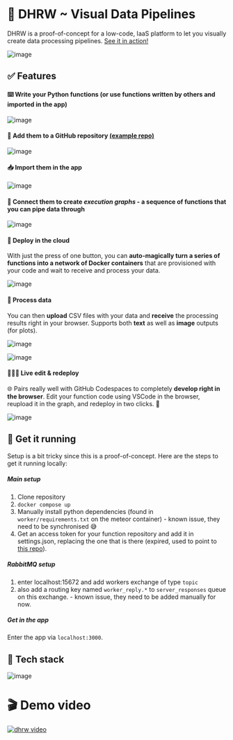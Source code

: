 
# 🎢 DHRW ~ Visual Data Pipelines
DHRW is a proof-of-concept for a low-code, IaaS platform to let you visually create data processing pipelines. [See it in action!](https://www.youtube.com/watch?v=6WjEC7rRUQU)

![image](https://github.com/user-attachments/assets/b942acab-afef-4d76-96da-d33efb5b2cb2)

## ✅ Features

#### ⌨️ **Write** your Python functions (or use functions written by others and imported in the app)
![image](https://github.com/user-attachments/assets/caa09e1f-7a80-49c4-9395-70cc496ada41)

#### 🔗 **Add** them to a GitHub repository [(example repo)](https://github.com/mehanix/dhrw-functions)

![image](https://github.com/user-attachments/assets/c37eae98-9ce9-40c1-b301-5563c8f4baec)

#### 📥 **Import** them in the app

![image](https://github.com/user-attachments/assets/3c8c895b-52d3-4753-b34a-f1bc5df9dc9f)
  
#### 💫 **Connect** them to create _execution graphs_ - a sequence of functions that you can pipe data through

![image](https://github.com/user-attachments/assets/d409a55e-83ac-481d-99ba-6983098ec79d)


#### 🚀 Deploy in the cloud
With just the press of one button, you can **auto-magically turn a series of functions into a network of Docker containers** that are provisioned with your code and wait to receive and process your data.

![image](https://github.com/user-attachments/assets/c86ea1bc-0042-41be-8ccf-2d043cc2a843)

#### 📑 Process data

You can then **upload** CSV files with your data and **receive** the processing results right in your browser. Supports both **text** as well as **image** outputs (for plots).

![image](https://github.com/user-attachments/assets/22baa3ae-cc8f-4de9-82b3-d6aeb1d655e0)

![image](https://github.com/user-attachments/assets/9d841bc7-bc48-4aa6-8aca-05bd37a80fb7)


#### 👨🏻‍💻 Live edit & redeploy

🌐  Pairs really well with GitHub Codespaces to completely **develop right in the browser**. Edit your function code using VSCode in the browser, reupload it in the graph, and redeploy in two clicks. 🙌 

![image](https://github.com/user-attachments/assets/a6cbb4f1-dd37-457c-8c7a-de05ee37b6a8)

## 🐳 Get it running 

Setup is a bit tricky since this is a proof-of-concept. Here are the steps to get it running locally:

##### Main setup
1. Clone repository
2. `docker compose up`
3. Manually install python dependencies (found in `worker/requirements.txt` on the meteor container) - known issue, they need to be synchronised 😅
4. Get an access token for your function repository and add it in settings.json, replacing the one that is there (expired, used to point to [this repo](https://github.com/mehanix/dhrw-functions)).

##### RabbitMQ setup
1. enter localhost:15672 and add workers exchange of type `topic`
2. also add a routing key named `worker_reply.*` to `server_responses` queue on this exchange. - known issue, they need to be added manually for now.

##### Get in the app
Enter the app via `localhost:3000`.

## 🤖 Tech stack

![image](https://github.com/user-attachments/assets/86bec09c-18d3-4248-84e8-bea5fd271525)


# 🎬 Demo video

[![dhrw video](https://img.youtube.com/vi/6WjEC7rRUQU/0.jpg)](https://www.youtube.com/watch?v=6WjEC7rRUQU)
